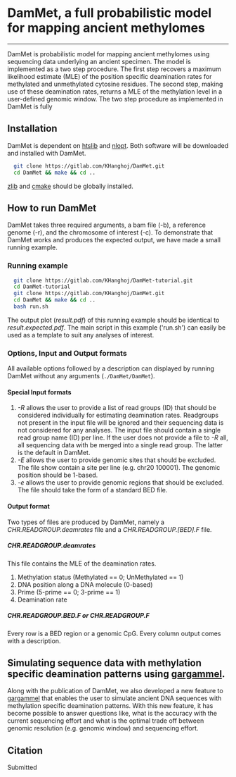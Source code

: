 # DamMet, a full probabilistic model for mapping ancient methylomes #

-------------------------------------------------------------------------------

DamMet is probabilistic model for mapping ancient methylomes using sequencing data underlying an ancient specimen.
The model is implemented as a two step procedure. The first step recovers a maximum likelihood estimate (MLE) of the position specific deamination rates for methylated and unmethylated cytosine residues. The second step, making use of these deamination rates, returns a MLE of the methylation level in a user-defined genomic window. The two step procedure as implemented in DamMet is fully 

## Installation ##
DamMet is dependent on [htslib](https://github.com/samtools/htslib.git) and [nlopt](https://nlopt.readthedocs.io/en/latest). Both software will be downloaded and installed with DamMet.

``` bash
  git clone https://gitlab.com/KHanghoj/DamMet.git
  cd DamMet && make && cd ..
```
[zlib](https://zlib.net/) and [cmake](https://cmake.org/download) should be globally installed.

## How to run DamMet ##

DamMet takes three required arguments, a bam file (-b), a reference genome (-r), and the chromosome of interest (-c). To demonstrate that DamMet works and produces the expected output, we have made a small running example.

### Running example ###

``` bash
  git clone https://gitlab.com/KHanghoj/DamMet-tutorial.git
  cd DamMet-tutorial
  git clone https://gitlab.com/KHanghoj/DamMet.git
  cd DamMet && make && cd ..
  bash run.sh
```

The output plot (*result.pdf*) of this running example should be identical to *result.expected.pdf*. The main script in this example ('run.sh') can easily be used as a template to suit any analyses of interest.

### Options, Input and Output formats ###

All available options followed by a description can displayed by running DamMet without any arguments (`./DamMet/DamMet`). 

#### Special Input formats ####

1. *-R* allows the user to provide a list of read groups (ID) that should be considered individually for estimating deamination rates. Readgroups not present in the input file will be ignored and their sequencing data is not considered for any analyses. The input file should contain a single read group name (ID) per line. If the user does not provide a file to *-R* all, all sequencing data with be merged into a single read group. The latter is the default in DamMet.
2. *-E* allows the user to provide genomic sites that should be excluded. The file show contain a site per line (e.g. chr20 100001). The genomic position should be 1-based.
3. *-e* allows the user to provide genomic regions that should be excluded. The file should take the form of a standard BED file.

#### Output format ####

Two types of files are produced by DamMet, namely a *CHR.READGROUP.deamrates* file and a *CHR.READGROUP.[BED].F* file.

##### *CHR.READGROUP.deamrates* #####
This file contains the MLE of the deamination rates. 
1. Methylation status (Methylated == 0; UnMethylated == 1)
2. DNA position along a DNA molecule (0-based)
3. Prime (5-prime == 0; 3-prime == 1)
4. Deamination rate

##### *CHR.READGROUP.BED.F* or *CHR.READGROUP.F* #####
Every row is a BED region or a genomic CpG. Every column output comes with a description.


## Simulating sequence data with methylation specific deamination patterns using [gargammel](https://github.com/grenaud/gargammel). ##

Along with the publication of DamMet, we also developed a new feature to [gargammel](https://github.com/grenaud/gargammel) that enables the user to simulate ancient DNA sequences with methylation specific deamination patterns. With this new feature, it has become possible to answer questions like, what is the accuracy with the current sequencing effort and what is the optimal trade off between genomic resolution (e.g. genomic window) and sequencing effort. 

## Citation ##

Submitted
